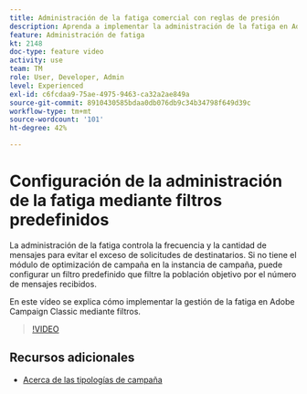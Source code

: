 ```yaml
---
title: Administración de la fatiga comercial con reglas de presión
description: Aprenda a implementar la administración de la fatiga en Adobe Campaign Classic mediante filtros.
feature: Administración de fatiga
kt: 2148
doc-type: feature video
activity: use
team: TM
role: User, Developer, Admin
level: Experienced
exl-id: c6fcdaa9-75ae-4975-9463-ca32a2ae849a
source-git-commit: 8910430585bdaa0db076db9c34b34798f649d39c
workflow-type: tm+mt
source-wordcount: '101'
ht-degree: 42%

---
```


# Configuración de la administración de la fatiga mediante filtros predefinidos

La administración de la fatiga controla la frecuencia y la cantidad de mensajes para evitar el exceso de solicitudes de destinatarios. Si no tiene el módulo de optimización de campaña en la instancia de campaña, puede configurar un filtro predefinido que filtre la población objetivo por el número de mensajes recibidos.

En este vídeo se explica cómo implementar la gestión de la fatiga en Adobe Campaign Classic mediante filtros.

>[!VIDEO](https://video.tv.adobe.com/v/25091?quality=12)

## Recursos adicionales

* [Acerca de las tipologías de campaña](https://experienceleague.adobe.com/docs/campaign-classic/using/orchestrating-campaigns/campaign-optimization/about-campaign-typologies.html?lang=es)
